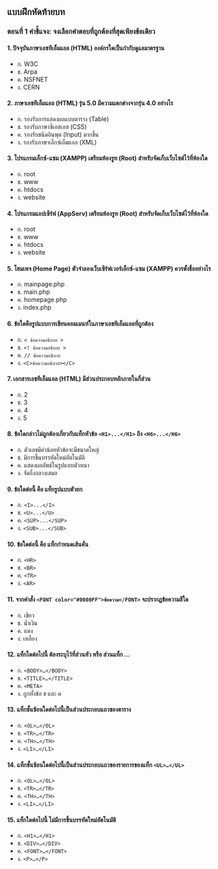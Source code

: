 ## แบบฝึกหัดท้ายบท
### ตอนที่ 1 คำชี้แจง: จงเลือกคำตอบที่ถูกต้องที่สุดเพียงข้อเดียว
#### 1. ปัจจุบันภาษาเอชทีเอ็มแอล (HTML) องค์กรใดเป็นกำกับดูแลมาตรฐาน
* ก. W3C					
* ข. Arpa
* ค. NSFNET					
* ง. CERN
#### 2.	ภาษาเอชทีเอ็มแอล (HTML) รุ่น 5.0 มีความแตกต่างจากรุ่น 4.0 อย่างไร
* ก. รองรับการแสดงผลแบบตาราง (Table)	
* ข. รองรับภาษาซีเอสเอส (CSS)
* ค. รองรับชนิดอินพุต (Input) มากขึ้น		
* ง. รองรับภาษาเอ็กซ์เอ็มแอล (XML)
#### 3.	โปรแกรมเอ็กซ์-แซม (XAMPP) เตรียมห้องรูท (Root) สำหรับจัดเก็บเว็บไซต์ไว้ที่ห้องใด
* ก. root						
* ข. www
* ค. htdocs					
* ง. website
#### 4.	โปรแกรมแอปเซิร์ฟ (AppServ) เตรียมห้องรูท (Root) สำหรับจัดเก็บเว็บไซต์ไว้ที่ห้องใด
* ก. root						
* ข. www
* ค. htdocs					
* ง. website
#### 5.	โฮมเพจ (Home Page) ตัวจำลองเว็บเซิร์ฟเวอร์เอ็กซ์-แซม (XAMPP) ควรตั้งชื่ออย่างไร
* ก. mainpage.php				
* ข. main.php
* ค. homepage.php				
* ง. index.php
#### 6.	ข้อใดคือรูปแบบการเขียนคอมเมนท์ในภาษาเอชทีเอ็มแอลที่ถูกต้อง
* ก. ```< ข้อความอธิบาย >	```			
* ข. ```<! ข้อความอธิบาย >```
* ค. ```// ข้อความอธิบาย```				
* ง. ```<C>ข้อความอธิบาย></C>```
#### 7.	เอกสารเอชทีเอ็มแอล (HTML) มีส่วนประกอบหลักภายในกี่ส่วน
* ก. 2						
* ข. 3
* ค. 4						
* ง. 5
#### 8.	ข้อใดกล่าวไม่ถูกต้องเกี่ยวกับแท็กหัวข้อ ```<H1>...</H1>``` ถึง ```<H6>...</H6>```
* ก. ตัวเลขมีค่าน้อยหัวข้อจะมีขนาดใหญ่		
* ข. มีการขึ้นบรรทัดใหม่อัตโนมัติ
* ค. แสดงผลลัพธ์ในรูปแบบตัวหนา		
* ง. จัดกึ่งกลางเสมอ
#### 9.	ข้อใดต่อนี้ คือ แท็กรูปแบบตัวยก	
* ก. ```<I>...</I>```				
* ข. ```<U>...</U>```
* ค. ```<SUP>...</SUP>```				
* ง. ```<SUB>...</SUB>```
#### 10.	 ข้อใดต่อนี้ คือ แท็กกำหนดเส้นคั่น	
* ก. ```<HR>```					
* ข. ```<BR>```
* ค. ```<TR>```					
* ง. ```<AR>```
#### 11. จากคำสั่ง ```<FONT color="#0000FF">ข้อความ</FONT>``` จะปรากฏข้อความสีใด
* ก. เขียว					
* ข. น้ำเงิน
* ค. แดง						
* ง. เหลือง
#### 12. แท็กใดต่อไปนี้ ต้องระบุไว้ที่ส่วนหัว หรือ ส่วนแท็ก <HEAD>…</HEAD>
* ก. ```<BODY>…</BODY>```				
* ข. ```<TITLE>…</TITLE>```
* ค. ```<META>```					
* ง. ถูกทั้งข้อ ข และ ค
#### 13. แท็กชั้นซ้อนใดต่อไปนี้เป็นส่วนประกอบแถวของตาราง
* ก. ```<OL>…</OL>```				
* ข. ```<TR>…</TR>```
* ค. ```<TH>…</TH>```				
* ง. ```<LI>…</LI>```
#### 14. แท็กชั้นซ้อนใดต่อไปนี้เป็นส่วนประกอบแถวของรายการของแท็ก ```<UL>…</UL>```
* ก. ```<OL>…</OL>```				
* ข. ```<TR>…</TR>```
* ค. ```<TH>…</TH>```				
* ง. ```<LI>…</LI>```
#### 15. แท็กใดต่อไปนี้ ไม่มีการขึ้นบรรทัดใหม่อัตโนมัติ
* ก.  ```<H1>…</H1>```				
* ข. ```<DIV>…</DIV>```
* ค. ```<FONT>…</FONT>```				
* ง. ```<P>…</P>```